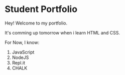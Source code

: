 # Student Portfolio

Hey! Welcome to my portfolio.

It's comming up tomorrow when i learn HTML and CSS.

For Now, I know:

1. JavaScript
1. NodeJS
1. Repl.it
1. CHALK